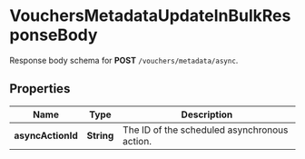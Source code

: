 

# VouchersMetadataUpdateInBulkResponseBody

Response body schema for **POST** `/vouchers/metadata/async`.

## Properties

| Name | Type | Description |
|------------ | ------------- | ------------- |
|**asyncActionId** | **String** | The ID of the scheduled asynchronous action. |



